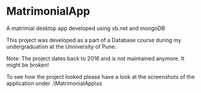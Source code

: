 # MatrimonialApp
A matrimial desktop app developed using vb.net and mongoDB

This project was developed as a part of a Database course during my undergraduation at the Unniversity of Pune.

Note: The project dates back to 2016 and is not maintained anymore. It might be broken!

To see how the project looked please have a look at the screenshots of the application under .\MatrimonialApp\ss
